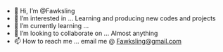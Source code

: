 - 👋 Hi, I’m @Fawksling
- 👀 I’m interested in ... Learning and producing new codes and projects
- 🌱 I’m currently learning ...
- 💞️ I’m looking to collaborate on ... Almost anything
- 📫 How to reach me ... email me @ Fawksling@gmail.com

<!---
Fawksling/Fawksling is a ✨ special ✨ repository because its `README.md` (this file) appears on your GitHub profile.
You can click the Preview link to take a look at your changes.
--->
